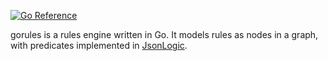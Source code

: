 [![Go Reference](https://pkg.go.dev/badge/github.com/reillywatson/gorules.svg)](https://pkg.go.dev/github.com/reillywatson/gorules)

gorules is a rules engine written in Go. It models rules as nodes in a graph, with predicates implemented in [JsonLogic](https://jsonlogic.com/).


